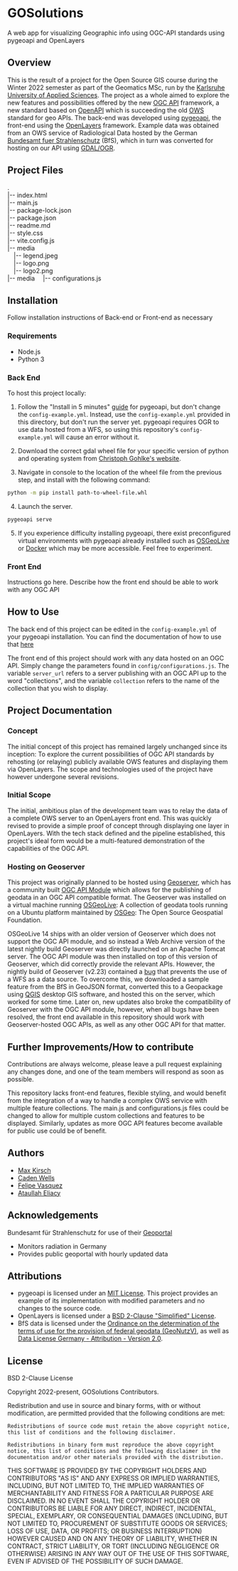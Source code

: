 # GOSolutions

A web app for visualizing Geographic info using OGC-API standards using pygeoapi and OpenLayers

## Overview

This is the result of a project for the Open Source GIS course during the Winter 2022 semester as part of the Geomatics MSc, run by the [Karlsruhe University of Applied Sciences](https://www.h-ka.de/). The project as a whole aimed to explore the new features and possibilities offered by the new [OGC API](https://ogcapi.ogc.org/) framework, a new standard based on [OpenAPI](https://www.openapis.org/) which is succeeding the old [OWS](https://www.ogc.org/standards/owc) standard for geo APIs. The back-end was developed using [pygeoapi](https://pygeoapi.io/), the front-end using the [OpenLayers](https://openlayers.org/) framework. Example data was obtained from an OWS service of Radiological Data hosted by the German [Bundesamt fuer Strahlenschutz](https://www.imis.bfs.de/geoportal/) (BfS), which in turn was converted for hosting on our API using [GDAL/OGR](https://gdal.org/).

## Project Files

.  
|-- index.html  
|-- main.js  
|-- package-lock.json  
|-- package.json  
|-- readme.md  
|-- style.css  
|-- vite.config.js  
|-- media  
      &emsp;|-- legend.jpeg  
      &emsp;|-- logo.png  
      &emsp;|-- logo2.png  
|-- media
      &emsp;|-- configurations.js

## Installation

Follow installation instructions of Back-end or Front-end as necessary

### Requirements

- Node.js
- Python 3

### Back End

To host this project locally:

1. Follow the "Install in 5 minutes" [guide](http://pygeoapi.io/) for pygeoapi, but don't change the ```config-example.yml```. Instead, use the ```config-example.yml``` provided in this directory, but don't run the server yet. pygeoapi requires OGR to use data hosted from a WFS, so using this repository's ```config-example.yml``` will cause an error without it.

2. Download the correct gdal wheel file for your specific version of python and operating system from [Christoph Gohlke's website](https://www.lfd.uci.edu/~gohlke/pythonlibs/#gdal).

3. Navigate in console to the location of the wheel file from the previous step, and install with the following command:

```bash
python -m pip install path-to-wheel-file.whl
```

4. Launch the server.

```bash
pygeoapi serve
```

5. If you experience difficulty installing pygeoapi, there exist preconfigured virtual environments with pygeoapi already installed such as [OSGeoLive](http://live.osgeo.org/de/overview/pygeoapi_overview.html) or [Docker](https://docs.pygeoapi.io/en/latest/running-with-docker.html) which may be more accessible. Feel free to experiment.

### Front End

Instructions go here. Describe how the front end should be able to work with any OGC API

## How to Use

The back end of this project can be edited in the ```config-example.yml``` of your pygeoapi installation. You can find the documentation of how to use that [here](https://docs.pygeoapi.io/en/latest/)

The front end of this project should work with any data hosted on an OGC API. Simply change the parameters found in ```config/configurations.js```. The variable ```server_url``` refers to a server publishing with an OGC API up to the word "collections", and the variable ```collection``` refers to the name of the collection that you wish to display.

## Project Documentation

### Concept

The initial concept of this project has remained largely unchanged since its inception: To explore the current possibilities of OGC API standards by rehosting (or relaying) publicly available OWS features and displaying them via OpenLayers. The scope and technologies used of the project have however undergone several revisions.

### Initial Scope

The initial, ambitious plan of the development team was to relay the data of a complete OWS server to an OpenLayers front end. This was quickly revised to provide a simple proof of concept through displaying one layer in OpenLayers. With the tech stack defined and the pipeline established, this project's ideal form would be a multi-featured demonstration of the capabilities of the OGC API.

### Hosting on Geoserver

This project was originally planned to be hosted using [Geoserver](https://geoserver.org/), which has a community built [OGC API Module](https://docs.geoserver.org/latest/en/user/community/ogc-api/index.html) which allows for the publishing of geodata in an OGC API compatible format. The Geoserver was installed on a virtual machine running [OSGeoLive](https://sourceforge.net/projects/osgeo-live/files/14.0/): A collection of geodata tools running on a Ubuntu platform maintained by [OSGeo](https://www.osgeo.org/): The Open Source Geospatial Foundation.

OSGeoLive 14 ships with an older version of Geoserver which does not support the OGC API module, and so instead a Web Archive version of the latest nightly build Geoserver was directly launched on an Apache Tomcat server. The OGC API module was then installed on top of this version of Geoserver, which did correctly provide the relevant APIs. However, the nightly build of Geoserver (v2.23) contained a [bug](https://osgeo-org.atlassian.net/browse/GEOS-10794) that prevents the use of a WFS as a data source. To overcome this, we downloaded a sample feature from the BfS in GeoJSON format, converted this to a Geopackage using [QGIS](https://www.qgis.org/en/site/) desktop GIS software, and hosted this on the server, which worked for some time. Later on, new updates also broke the compatibility of Geoserver with the OGC API module, however, when all bugs have been resolved, the front end available in this repository should work with Geoserver-hosted OGC APIs, as well as any other OGC API for that matter.

## Further Improvements/How to contribute

Contributions are always welcome, please leave a pull request explaining any changes done, and one of the team members will respond as soon as possible.

This repository lacks front-end features, flexible styling, and would benefit from the integration of a way to handle a complex OWS service with multiple feature collections. The main.js and configurations.js files could be changed to allow for multiple custom collections and features to be displayed. Similarly, updates as more OGC API features become available for public use could be of benefit.

## Authors

- [Max Kirsch](https://github.com/Max25832)
- [Caden Wells](https://github.com/CaLWells)
- [Felipe Vasquez](https://github.com/f-vasquez-tavera)
- [Ataullah Eliacy](https://github.com/Ataeliacy)

## Acknowledgements

Bundesamt für Strahlenschutz for use of their [Geoportal](https://www.imis.bfs.de/geoportal/)

- Monitors radiation in Germany
- Provides public geoportal with hourly updated data

## Attributions

- pygeoapi is licensed under an [MIT License](https://github.com/geopython/pygeoapi/blob/master/LICENSE.md). This project provides an example of its implementation with modified parameters and no changes to the source code.
- OpenLayers is licensed under a [BSD 2-Clause "Simplified" License](https://github.com/openlayers/openlayers/blob/main/LICENSE.md).
- BfS data is licensed under the [Ordinance on the determination of the terms of use for the provision of federal geodata (GeoNutzV)](http://www.gesetze-im-internet.de/geonutzv/), as well as [Data License Germany - Attribution - Version 2.0](https://www.govdata.de/dl-de/by-2-0).

## License

BSD 2-Clause License

Copyright 2022-present, GOSolutions Contributors.

Redistribution and use in source and binary forms, with or without modification, are permitted provided that the following conditions are met:

    Redistributions of source code must retain the above copyright notice, this list of conditions and the following disclaimer.

    Redistributions in binary form must reproduce the above copyright notice, this list of conditions and the following disclaimer in the documentation and/or other materials provided with the distribution.

THIS SOFTWARE IS PROVIDED BY THE COPYRIGHT HOLDERS AND CONTRIBUTORS "AS IS" AND ANY EXPRESS OR IMPLIED WARRANTIES, INCLUDING, BUT NOT LIMITED TO, THE IMPLIED WARRANTIES OF MERCHANTABILITY AND FITNESS FOR A PARTICULAR PURPOSE ARE DISCLAIMED. IN NO EVENT SHALL THE COPYRIGHT HOLDER OR CONTRIBUTORS BE LIABLE FOR ANY DIRECT, INDIRECT, INCIDENTAL, SPECIAL, EXEMPLARY, OR CONSEQUENTIAL DAMAGES (INCLUDING, BUT NOT LIMITED TO, PROCUREMENT OF SUBSTITUTE GOODS OR SERVICES; LOSS OF USE, DATA, OR PROFITS; OR BUSINESS INTERRUPTION) HOWEVER CAUSED AND ON ANY THEORY OF LIABILITY, WHETHER IN CONTRACT, STRICT LIABILITY, OR TORT (INCLUDING NEGLIGENCE OR OTHERWISE) ARISING IN ANY WAY OUT OF THE USE OF THIS SOFTWARE, EVEN IF ADVISED OF THE POSSIBILITY OF SUCH DAMAGE.